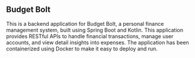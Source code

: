 ## Budget Bolt

This is a backend application for Budget Bolt, a personal finance management system, built using Spring Boot and Kotlin. This application provides RESTful APIs to handle financial transactions, manage user accounts, and view detail insights into expenses. The application has been containerized using Docker to make it easy to deploy and run.
